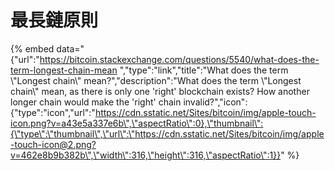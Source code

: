 # 最長鏈原則

{% embed data="{\"url\":\"https://bitcoin.stackexchange.com/questions/5540/what-does-the-term-longest-chain-mean \",\"type\":\"link\",\"title\":\"What does the term \\\"Longest chain\\\" mean?\",\"description\":\"What does the term \\\"Longest chain\\\" mean, as there is only one \'right\' blockchain exists? How another longer chain would make the \'right\' chain invalid?\",\"icon\":{\"type\":\"icon\",\"url\":\"https://cdn.sstatic.net/Sites/bitcoin/img/apple-touch-icon.png?v=a43e5a337e6b\",\"aspectRatio\":0},\"thumbnail\":{\"type\":\"thumbnail\",\"url\":\"https://cdn.sstatic.net/Sites/bitcoin/img/apple-touch-icon@2.png?v=462e8b9b382b\",\"width\":316,\"height\":316,\"aspectRatio\":1}}" %}

